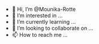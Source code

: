 - 👋 Hi, I’m @Mounika-Rotte
- 👀 I’m interested in ...
- 🌱 I’m currently learning ...
- 💞️ I’m looking to collaborate on ...
- 📫 How to reach me ...

<!---
Mounika-Rotte/Mounika-Rotte is a ✨ special ✨ repository because its `README.md` (this file) appears on your GitHub profile.
You can click the Preview link to take a look at your changes.
--->
